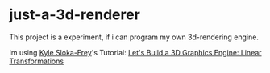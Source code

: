 # just-a-3d-renderer

This project is a experiment, if i can program my own 3d-rendering engine. 

Im using [Kyle Sloka-Frey](https://kyleslokafrey.com/)'s Tutorial: [Let's Build a 3D Graphics Engine: Linear Transformations](https://gamedevelopment.tutsplus.com/tutorials/lets-build-a-3d-graphics-engine-linear-transformations--gamedev-7716)